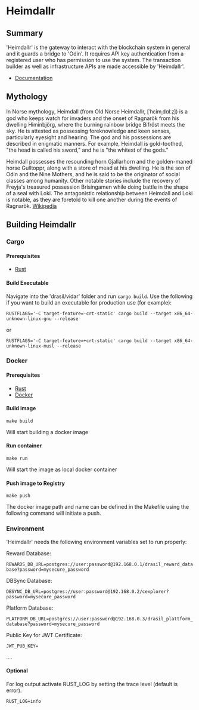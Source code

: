# Heimdallr

## Summary
'Heimdallr' is the gateway to interact with the blockchain system in general and it guards a bridge to 'Odin'. 
It requires API key authentication from a registered user who has permission to use the system.
The transaction builder as well as infrastructure APIs are made accessible by 'Heimdallr'. 

* [Documentation](https://docs.drasil.io/)


## Mythology
In Norse mythology, Heimdall (from Old Norse Heimdallr, [ˈhɛimˌdɑlːz̠]) is a god who keeps watch for invaders and the onset of Ragnarök from his dwelling Himinbjörg, where the burning rainbow bridge Bifröst meets the sky. He is attested as possessing foreknowledge and keen senses, particularly eyesight and hearing. The god and his possessions are described in enigmatic manners. For example, Heimdall is gold-toothed, "the head is called his sword," and he is "the whitest of the gods."

Heimdall possesses the resounding horn Gjallarhorn and the golden-maned horse Gulltoppr, along with a store of mead at his dwelling. He is the son of Odin and the Nine Mothers, and he is said to be the originator of social classes among humanity. Other notable stories include the recovery of Freyja's treasured possession Brísingamen while doing battle in the shape of a seal with Loki. The antagonistic relationship between Heimdall and Loki is notable, as they are foretold to kill one another during the events of Ragnarök.
[Wikipedia](https://en.wikipedia.org/wiki/Heimdall)


## Building Heimdallr

### Cargo

#### Prerequisites
* [Rust](https://www.rust-lang.org/tools/install/)

#### Build Executable

Navigate into the 'drasil/vidar' folder and run `cargo build`. 
Use the following if you want to build an executable for production use (for example): 

`RUSTFLAGS='-C target-feature=-crt-static' cargo build --target x86_64-unknown-linux-gnu --release`

or

`RUSTFLAGS='-C target-feature=+crt-static' cargo build --target x86_64-unknown-linux-musl --release`


### Docker

#### Prerequisites
* [Rust](https://www.rust-lang.org/tools/install/)
* [Docker](https://docs.docker.com/engine/install/)

#### Build image
```
make build
```
Will start building a docker image 

#### Run container
```
make run
```
Will start the image as local docker container 

#### Push image to Registry
```
make push
```
The docker image path and name can be defined in the Makefile using the following command will initiate a push. 


### Environment 
'Heimdallr' needs the following environment variables set to run properly:

Reward Database: 

`REWARDS_DB_URL=postgres://user:password@192.168.0.1/drasil_reward_database?password=mysecure_password`


DBSync Database:

`DBSYNC_DB_URL=postgres://user:password@192.168.0.2/cexplorer?password=mysecure_password`


Platform Database:

`PLATFORM_DB_URL=postgres://user:password@192.168.0.3/drasil_plattform_database?password=mysecure_password`


Public Key for JWT Certificate:

`JWT_PUB_KEY=`


....
#### Optional
For log output activate RUST_LOG by setting the trace level (default is error). 

`RUST_LOG=info`